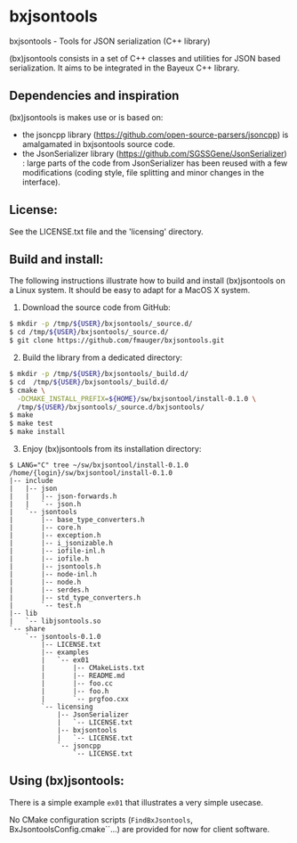 # bxjsontools

bxjsontools - Tools for JSON serialization (C++ library)

(bx)jsontools consists in a set of C++ classes and utilities
for JSON based serialization.  It aims to be integrated in
the Bayeux C++ library.

## Dependencies and inspiration

(bx)jsontools  is makes  use  or  is based  on:
* the jsoncpp library (https://github.com/open-source-parsers/jsoncpp)
is amalgamated in bxjsontools source code.
* the                      JsonSerializer                      library
  (https://github.com/SGSSGene/JsonSerializer)  : large  parts of  the
  code from  JsonSerializer has been  reused with a  few modifications
  (coding style, file splitting and minor changes in the interface).


## License:

See the LICENSE.txt file and the 'licensing' directory.


## Build and install:

The following instructions illustrate how to build and
install (bx)jsontools on a Linux system. It should be easy to adapt
for a MacOS X system.

1. Download the source code from GitHub:
```sh
$ mkdir -p /tmp/${USER}/bxjsontools/_source.d/
$ cd /tmp/${USER}/bxjsontools/_source.d/
$ git clone https://github.com/fmauger/bxjsontools.git
```
2. Build the library from a dedicated directory:
```sh
$ mkdir -p /tmp/${USER}/bxjsontools/_build.d/
$ cd  /tmp/${USER}/bxjsontools/_build.d/
$ cmake \
  -DCMAKE_INSTALL_PREFIX=${HOME}/sw/bxjsontool/install-0.1.0 \
  /tmp/${USER}/bxjsontools/_source.d/bxjsontools/
$ make
$ make test
$ make install
```
3. Enjoy (bx)jsontools from its installation directory:
```
$ LANG="C" tree ~/sw/bxjsontool/install-0.1.0
/home/{login}/sw/bxjsontool/install-0.1.0
|-- include
|   |-- json
|   |   |-- json-forwards.h
|   |   `-- json.h
|   `-- jsontools
|       |-- base_type_converters.h
|       |-- core.h
|       |-- exception.h
|       |-- i_jsonizable.h
|       |-- iofile-inl.h
|       |-- iofile.h
|       |-- jsontools.h
|       |-- node-inl.h
|       |-- node.h
|       |-- serdes.h
|       |-- std_type_converters.h
|       `-- test.h
|-- lib
|   `-- libjsontools.so
`-- share
    `-- jsontools-0.1.0
        |-- LICENSE.txt
        |-- examples
        |   `-- ex01
        |       |-- CMakeLists.txt
        |       |-- README.md
        |       |-- foo.cc
        |       |-- foo.h
        |       `-- prgfoo.cxx
        `-- licensing
            |-- JsonSerializer
            |   `-- LICENSE.txt
            |-- bxjsontools
            |   `-- LICENSE.txt
            `-- jsoncpp
                `-- LICENSE.txt
```

## Using (bx)jsontools:

There  is a  simple example  ``ex01`` that  illustrates a  very simple
usecase.

No      CMake     configuration      scripts     (``FindBxJsontools``,
BxJsontoolsConfig.cmake``...)   are   provided  for  now   for  client
software.